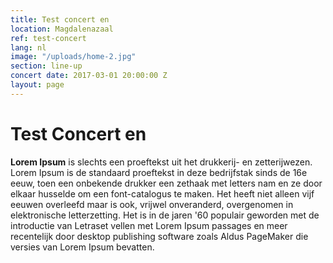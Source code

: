 ```yaml
---
title: Test concert en
location: Magdalenazaal
ref: test-concert
lang: nl
image: "/uploads/home-2.jpg"
section: line-up
concert date: 2017-03-01 20:00:00 Z
layout: page
---
```


# Test Concert en

**Lorem Ipsum** is slechts een proeftekst uit het drukkerij- en zetterijwezen. Lorem Ipsum is de standaard proeftekst in deze bedrijfstak sinds de 16e eeuw, toen een onbekende drukker een zethaak met letters nam en ze door elkaar husselde om een font-catalogus te maken. Het heeft niet alleen vijf eeuwen overleefd maar is ook, vrijwel onveranderd, overgenomen in elektronische letterzetting. Het is in de jaren '60 populair geworden met de introductie van Letraset vellen met Lorem Ipsum passages en meer recentelijk door desktop publishing software zoals Aldus PageMaker die versies van Lorem Ipsum bevatten.
